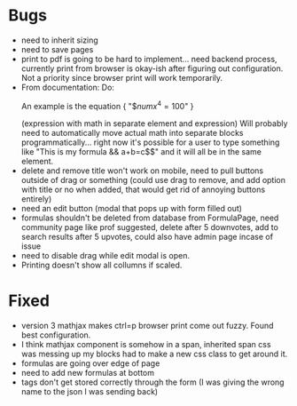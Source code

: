 # Bugs
- need to inherit sizing
- need to save pages
- print to pdf is going to be hard to implement... need backend process, currently print from browser is okay-ish after figuring out configuration. Not a priority since browser print will work temporarily.
- From documentation: Do: <p>An example is the equation <span>{ "$${num}x^4 = 100$" }</span></p> (expression with math in separate element and expression) Will probably need to automatically move actual math into separate blocks programmatically... right now it's possible for a user to type something like "This is my formula && a+b=c$$" and it will all be in the same element.
- delete and remove title won't work on mobile, need to pull buttons outside of drag or something (could use drag to remove, and add option with title or no when added, that would get rid of annoying buttons entirely)
- need an edit button (modal that pops up with form filled out)
- formulas shouldn't be deleted from database from FormulaPage, need community page like prof suggested, delete after 5 downvotes, add to search results after 5 upvotes, could also have admin page incase of issue
- need to disable drag while edit modal is open. 
- Printing doesn't show all collumns if scaled. 

# Fixed
- version 3 mathjax makes ctrl=p browser print come out fuzzy. Found best configuration. 
- I think mathjax component is somehow in a span, inherited span css was messing up my blocks had to make a new css class to get around it.  
- formulas are going over edge of page
- need to add new formulas at bottom
- tags don't get stored correctly through the form (I was giving the wrong name to the json I was sending back)